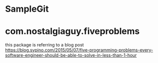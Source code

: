 # SampleGit

# com.nostalgiaguy.fiveproblems
  this package is referring to a blog post
  https://blog.svpino.com/2015/05/07/five-programming-problems-every-software-engineer-should-be-able-to-solve-in-less-than-1-hour
